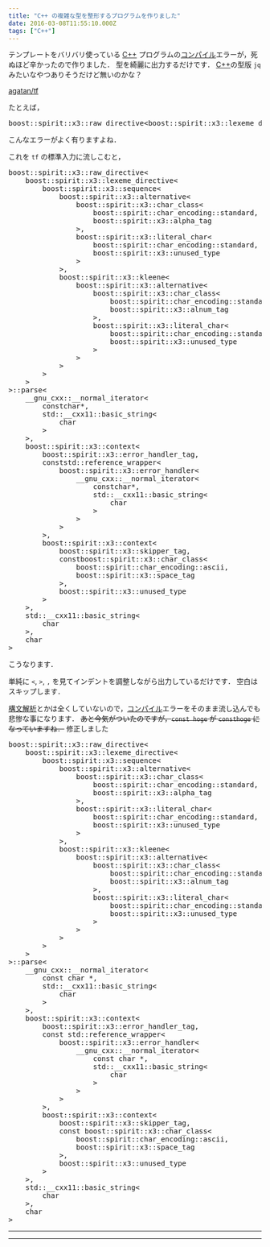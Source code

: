```yaml
---
title: "C++ の複雑な型を整形するプログラムを作りました"
date: 2016-03-08T11:55:10.000Z
tags: ["C++"]
---
```


<p>テンプレートをバリバリ使っている <a class="keyword" href="http://d.hatena.ne.jp/keyword/C%2B%2B">C++</a> プログラムの<a class="keyword" href="http://d.hatena.ne.jp/keyword/%A5%B3%A5%F3%A5%D1%A5%A4%A5%EB">コンパイル</a>エラーが，死ぬほど辛かったので作りました．
型を綺麗に出力するだけです．
<a class="keyword" href="http://d.hatena.ne.jp/keyword/C%2B%2B">C++</a>の型版 <code>jq</code> みたいなやつありそうだけど無いのかな？</p>

<p><a href="https://github.com/agatan/tf">agatan/tf</a></p>

<p>たとえば，</p>

<pre class="code lang-cpp" data-lang="cpp" data-unlink>boost::spirit::x3::raw_directive&lt;boost::spirit::x3::lexeme_directive&lt;boost::spirit::x3::sequence&lt;boost::spirit::x3::alternative&lt;boost::spirit::x3::char_class&lt;boost::spirit::char_encoding::standard, boost::spirit::x3::alpha_tag&gt;, boost::spirit::x3::literal_char&lt;boost::spirit::char_encoding::standard, boost::spirit::x3::unused_type&gt; &gt;, boost::spirit::x3::kleene&lt;boost::spirit::x3::alternative&lt;boost::spirit::x3::char_class&lt;boost::spirit::char_encoding::standard, boost::spirit::x3::alnum_tag&gt;, boost::spirit::x3::literal_char&lt;boost::spirit::char_encoding::standard, boost::spirit::x3::unused_type&gt; &gt; &gt; &gt; &gt; &gt;::parse&lt;__gnu_cxx::__normal_iterator&lt;<span class="synType">const</span> <span class="synType">char</span> *, std::__cxx11::basic_string&lt;<span class="synType">char</span>&gt; &gt;, boost::spirit::x3::context&lt;boost::spirit::x3::error_handler_tag, <span class="synType">const</span> std::reference_wrapper&lt;boost::spirit::x3::error_handler&lt;__gnu_cxx::__normal_iterator&lt;<span class="synType">const</span> <span class="synType">char</span> *, std::__cxx11::basic_string&lt;<span class="synType">char</span>&gt; &gt; &gt; &gt;, boost::spirit::x3::context&lt;boost::spirit::x3::skipper_tag, <span class="synType">const</span> boost::spirit::x3::char_class&lt;boost::spirit::char_encoding::ascii, boost::spirit::x3::space_tag&gt;, boost::spirit::x3::unused_type&gt; &gt;, std::__cxx11::basic_string&lt;<span class="synType">char</span>&gt;, <span class="synType">char</span>&gt;
</pre>

<p>こんなエラーがよく有りますよね．</p>

<p>これを <code>tf</code> の標準入力に流しこむと，</p>

<pre class="code lang-cpp" data-lang="cpp" data-unlink>boost::spirit::x3::raw_directive&lt;
    boost::spirit::x3::lexeme_directive&lt;
        boost::spirit::x3::sequence&lt;
            boost::spirit::x3::alternative&lt;
                boost::spirit::x3::char_class&lt;
                    boost::spirit::char_encoding::standard,
                    boost::spirit::x3::alpha_tag
                &gt;,
                boost::spirit::x3::literal_char&lt;
                    boost::spirit::char_encoding::standard,
                    boost::spirit::x3::unused_type
                &gt;
            &gt;,
            boost::spirit::x3::kleene&lt;
                boost::spirit::x3::alternative&lt;
                    boost::spirit::x3::char_class&lt;
                        boost::spirit::char_encoding::standard,
                        boost::spirit::x3::alnum_tag
                    &gt;,
                    boost::spirit::x3::literal_char&lt;
                        boost::spirit::char_encoding::standard,
                        boost::spirit::x3::unused_type
                    &gt;
                &gt;
            &gt;
        &gt;
    &gt;
&gt;::parse&lt;
    __gnu_cxx::__normal_iterator&lt;
        constchar*,
        std::__cxx11::basic_string&lt;
            <span class="synType">char</span>
        &gt;
    &gt;,
    boost::spirit::x3::context&lt;
        boost::spirit::x3::error_handler_tag,
        conststd::reference_wrapper&lt;
            boost::spirit::x3::error_handler&lt;
                __gnu_cxx::__normal_iterator&lt;
                    constchar*,
                    std::__cxx11::basic_string&lt;
                        <span class="synType">char</span>
                    &gt;
                &gt;
            &gt;
        &gt;,
        boost::spirit::x3::context&lt;
            boost::spirit::x3::skipper_tag,
            constboost::spirit::x3::char_class&lt;
                boost::spirit::char_encoding::ascii,
                boost::spirit::x3::space_tag
            &gt;,
            boost::spirit::x3::unused_type
        &gt;
    &gt;,
    std::__cxx11::basic_string&lt;
        <span class="synType">char</span>
    &gt;,
    <span class="synType">char</span>
&gt;
</pre>

<p>こうなります．</p>

<p>単純に <code>&lt;</code>, <code>&gt;</code>, <code>,</code> を見てインデントを調整しながら出力しているだけです．
空白はスキップします．</p>

<p><a class="keyword" href="http://d.hatena.ne.jp/keyword/%B9%BD%CA%B8%B2%F2%C0%CF">構文解析</a>とかは全くしていないので，<a class="keyword" href="http://d.hatena.ne.jp/keyword/%A5%B3%A5%F3%A5%D1%A5%A4%A5%EB">コンパイル</a>エラーをそのまま流し込んでも悲惨な事になります．
<del>あと今気がついたのですが，<code>const hoge</code> が <code>consthoge</code> になっていますね．</del>
修正しました</p>

<pre class="code lang-cpp" data-lang="cpp" data-unlink>boost::spirit::x3::raw_directive&lt;
    boost::spirit::x3::lexeme_directive&lt;
        boost::spirit::x3::sequence&lt;
            boost::spirit::x3::alternative&lt;
                boost::spirit::x3::char_class&lt;
                    boost::spirit::char_encoding::standard,
                    boost::spirit::x3::alpha_tag
                &gt;,
                boost::spirit::x3::literal_char&lt;
                    boost::spirit::char_encoding::standard,
                    boost::spirit::x3::unused_type
                &gt;
            &gt;,
            boost::spirit::x3::kleene&lt;
                boost::spirit::x3::alternative&lt;
                    boost::spirit::x3::char_class&lt;
                        boost::spirit::char_encoding::standard,
                        boost::spirit::x3::alnum_tag
                    &gt;,
                    boost::spirit::x3::literal_char&lt;
                        boost::spirit::char_encoding::standard,
                        boost::spirit::x3::unused_type
                    &gt;
                &gt;
            &gt;
        &gt;
    &gt;
&gt;::parse&lt;
    __gnu_cxx::__normal_iterator&lt;
        <span class="synType">const</span> <span class="synType">char</span> *,
        std::__cxx11::basic_string&lt;
            <span class="synType">char</span>
        &gt;
    &gt;,
    boost::spirit::x3::context&lt;
        boost::spirit::x3::error_handler_tag,
        <span class="synType">const</span> std::reference_wrapper&lt;
            boost::spirit::x3::error_handler&lt;
                __gnu_cxx::__normal_iterator&lt;
                    <span class="synType">const</span> <span class="synType">char</span> *,
                    std::__cxx11::basic_string&lt;
                        <span class="synType">char</span>
                    &gt;
                &gt;
            &gt;
        &gt;,
        boost::spirit::x3::context&lt;
            boost::spirit::x3::skipper_tag,
            <span class="synType">const</span> boost::spirit::x3::char_class&lt;
                boost::spirit::char_encoding::ascii,
                boost::spirit::x3::space_tag
            &gt;,
            boost::spirit::x3::unused_type
        &gt;
    &gt;,
    std::__cxx11::basic_string&lt;
        <span class="synType">char</span>
    &gt;,
    <span class="synType">char</span>
&gt;
</pre>

---

---
